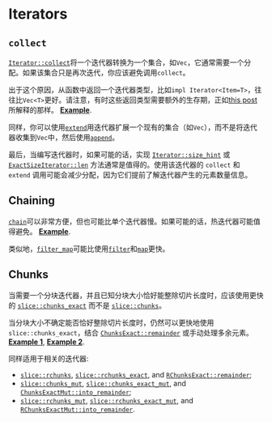 # Iterators

## `collect`

[`Iterator::collect`]将一个迭代器转换为一个集合，如`Vec`，它通常需要一个分配。如果该集合只是再次迭代，你应该避免调用`collect`。

[`Iterator::collect`]: https://doc.rust-lang.org/std/iter/trait.Iterator.html#method.collect

出于这个原因，从函数中返回一个迭代器类型，比如`impl Iterator<Item=T>`，往往比`Vec<T>`更好。请注意，有时这些返回类型需要额外的生存期，正如[this post]所解释的那样。
[**Example**](https://github.com/rust-lang/rust/pull/77990/commits/660d8a6550a126797aa66a417137e39a5639451b).

[this post]: https://blog.katona.me/2019/12/29/Rust-Lifetimes-and-Iterators/

同样，你可以使用[`extend`]用迭代器扩展一个现有的集合（如`Vec`），而不是将迭代器收集到`Vec`中，然后使用[`append`]。

[`extend`]: https://doc.rust-lang.org/std/iter/trait.Extend.html#tymethod.extend
[`append`]: https://doc.rust-lang.org/std/vec/struct.Vec.html#method.append

最后，当编写迭代器时，如果可能的话，实现 [`Iterator::size_hint`] 或 [`ExactSizeIterator::len`] 方法通常是值得的。使用该迭代器的 `collect` 和 `extend` 调用可能会减少分配，因为它们提前了解迭代器产生的元素数量信息。

[`Iterator::size_hint`]: https://doc.rust-lang.org/std/iter/trait.Iterator.html#method.size_hint
[`ExactSizeIterator::len`]: https://doc.rust-lang.org/std/iter/trait.ExactSizeIterator.html#method.len

## Chaining

[`chain`]可以非常方便，但也可能比单个迭代器慢。如果可能的话，热迭代器可能值得避免。
[**Example**](https://github.com/rust-lang/rust/pull/64801/commits/5ca99b750e455e9b5e13e83d0d7886486231e48a).

类似地，[`filter_map`]可能比使用[`filter`]和[`map`]更快。

[`chain`]: https://doc.rust-lang.org/std/iter/trait.Iterator.html#method.chain
[`filter_map`]: https://doc.rust-lang.org/std/iter/trait.Iterator.html#method.filter_map
[`filter`]: https://doc.rust-lang.org/std/iter/trait.Iterator.html#method.filter
[`map`]: https://doc.rust-lang.org/std/iter/trait.Iterator.html#method.map

## Chunks

当需要一个分块迭代器，并且已知分块大小恰好能整除切片长度时，应该使用更快的 [`slice::chunks_exact`] 而不是 [`slice::chunks`]。

当分块大小不确定能否恰好整除切片长度时，仍然可以更快地使用 `slice::chunks_exact`，结合 [`ChunksExact::remainder`] 或手动处理多余元素。
[**Example 1**](https://github.com/johannesvollmer/exrs/pull/173/files),
[**Example 2**](https://github.com/johannesvollmer/exrs/pull/175/files).

同样适用于相关的迭代器:
- [`slice::rchunks`], [`slice::rchunks_exact`], and [`RChunksExact::remainder`];
- [`slice::chunks_mut`], [`slice::chunks_exact_mut`], and [`ChunksExactMut::into_remainder`];
- [`slice::rchunks_mut`], [`slice::rchunks_exact_mut`], and [`RChunksExactMut::into_remainder`].

[`slice::chunks`]: https://doc.rust-lang.org/stable/std/primitive.slice.html#method.chunks
[`slice::chunks_exact`]: https://doc.rust-lang.org/stable/std/primitive.slice.html#method.chunks_exact
[`ChunksExact::remainder`]: https://doc.rust-lang.org/stable/std/slice/struct.ChunksExact.html#method.remainder

[`slice::rchunks`]: https://doc.rust-lang.org/stable/std/primitive.slice.html#method.rchunks
[`slice::rchunks_exact`]: https://doc.rust-lang.org/stable/std/primitive.slice.html#method.rchunks_exact
[`RChunksExact::remainder`]: https://doc.rust-lang.org/stable/std/slice/struct.RChunksExact.html#method.remainder

[`slice::chunks_mut`]: https://doc.rust-lang.org/stable/std/primitive.slice.html#method.chunks_mut
[`slice::chunks_exact_mut`]: https://doc.rust-lang.org/stable/std/primitive.slice.html#method.chunks_exact_mut
[`ChunksExactMut::into_remainder`]: https://doc.rust-lang.org/stable/std/slice/struct.ChunksExactMut.html#method.into_remainder

[`slice::rchunks_mut`]: https://doc.rust-lang.org/stable/std/primitive.slice.html#method.rchunks_mut
[`slice::rchunks_exact_mut`]: https://doc.rust-lang.org/stable/std/primitive.slice.html#method.rchunks_exact_mut
[`RChunksExactMut::into_remainder`]: https://doc.rust-lang.org/stable/std/slice/struct.RChunksExactMut.html#method.into_remainder

